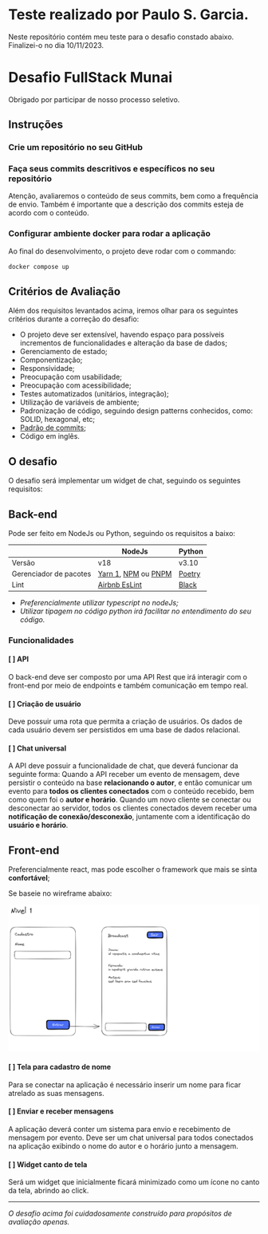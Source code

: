 # Teste realizado por Paulo S. Garcia.

Neste repositório contém meu teste para o desafio constado abaixo. Finalizei-o no dia 10/11/2023.

# Desafio FullStack Munai

Obrigado por participar de nosso processo seletivo.

## Instruções

### Crie um repositório no seu GitHub

### Faça seus commits descritivos e específicos no seu repositório

Atenção, avaliaremos o conteúdo de seus commits, bem como a frequência de envio. Também é importante que a descrição dos commits esteja de acordo com o conteúdo.

### Configurar ambiente docker para rodar a aplicação

Ao final do desenvolvimento, o projeto deve rodar com o commando:

```bash
docker compose up
```

## Critérios de Avaliação

Além dos requisitos levantados acima, iremos olhar para os seguintes critérios durante a correção do desafio:

- O projeto deve ser extensível, havendo espaço para possíveis incrementos de funcionalidades e alteração da base de dados;
- Gerenciamento de estado;
- Componentização;
- Responsividade;
- Preocupação com usabilidade;
- Preocupação com acessibilidade;
- Testes automatizados (unitários, integração);
- Utilização de variáveis de ambiente;
- Padronização de código, seguindo design patterns conhecidos, como: SOLID, hexagonal, etc;
- [Padrão de commits](https://www.conventionalcommits.org/pt-br/v1.0.0/);
- Código em inglês.

## O desafio

O desafio será implementar um widget de chat, seguindo os seguintes requisitos:

## Back-end

Pode ser feito em NodeJs ou Python, seguindo os requisitos a baixo:

|                        | NodeJs                                                                                       | Python                                |
| ---------------------- | -------------------------------------------------------------------------------------------- | ------------------------------------- |
| Versão                 | v18                                                                                          | v3.10                                 |
| Gerenciador de pacotes | [Yarn 1](https://yarnpkg.com/), [NPM](https://www.npmjs.com/) ou [PNPM](https://pnpm.io/pt/) | [Poetry](https://python-poetry.org/)  |
| Lint                   | [Airbnb EsLint](https://www.npmjs.com/package/eslint-config-airbnb)                          | [Black](https://github.com/psf/black) |

- _Preferencialmente utilizar typescript no nodeJs;_
- _Utilizar tipagem no código python irá facilitar no entendimento do seu código._

### Funcionalidades

#### [ ] API

O back-end deve ser composto por uma API Rest que irá interagir com o front-end por meio de endpoints e também comunicação em tempo real.

#### [ ] Criação de usuário

Deve possuir uma rota que permita a criação de usuários. Os dados de cada usuário devem ser persistidos em uma base de dados relacional.

#### [ ] Chat universal

A API deve possuir a funcionalidade de chat, que deverá funcionar da seguinte forma:
Quando a API receber um evento de mensagem, deve persistir o conteúdo na base **relacionando o autor**, e então comunicar um evento para **todos os clientes conectados** com o conteúdo recebido, bem como quem foi o **autor e horário**.
Quando um novo cliente se conectar ou desconectar ao servidor, todos os clientes conectados devem receber uma **notificação de conexão/desconexão**, juntamente com a identificação do **usuário e horário**.

## Front-end

Preferencialmente react, mas pode escolher o framework que mais se sinta **confortável**;

Se baseie no wireframe abaixo:

<img src="./assets/wireframe.png" alt="Wireframe" height="auto" style="max-width: 700;" />

#### [ ] Tela para cadastro de nome

Para se conectar na aplicação é necessário inserir um nome para ficar atrelado as suas mensagens.

#### [ ] Enviar e receber mensagens

A aplicação deverá conter um sistema para envio e recebimento de mensagem por evento.
Deve ser um chat universal para todos conectados na aplicação exibindo o nome do autor e o horário junto a mensagem.

#### [ ] Widget canto de tela

Será um widget que inicialmente ficará minimizado como um ícone no canto da tela, abrindo ao click.

---

_O desafio acima foi cuidadosamente construído para propósitos de avaliação apenas._
